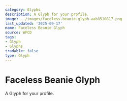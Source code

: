 ```yaml
---
category: Glyphs
description: A Glyph for your profile.
image: ../images/faceless-beanie-glyph-aab8510817.png
last_updated: '2025-09-17'
name: Faceless Beanie Glyph
source: WFCD
tags:
- Glyph
- Glyphs
tradable: false
type: Glyph
---
```


# Faceless Beanie Glyph

A Glyph for your profile.

